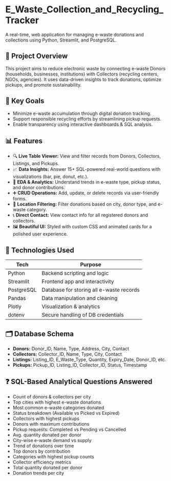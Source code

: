 # E_Waste_Collection_and_Recycling_Tracker
A real-time, web application for managing e-waste donations and collections using Python, Streamlit, and PostgreSQL.

## 🚀 Project Overview
This project aims to reduce electronic waste by connecting e-waste Donors (households, businesses, institutions) with Collectors (recycling centers, NGOs, agencies). It uses data-driven insights to track donations, optimize pickups, and promote sustainability.

## 🌱 Key Goals
- Minimize e-waste accumulation through digital donation tracking.
- Support responsible recycling efforts by streamlining pickup requests.
- Enable transparency using interactive dashboards & SQL analysis.

## 📊 Features
- 🔍 **Live Table Viewer:** View and filter records from Donors, Collectors, Listings, and Pickups.  
- 📈 **Data Insights:** Answer 15+ SQL-powered real-world questions with visualizations (bar, pie, donut, etc.).  
- 🧠 **EDA & Analytics:** Understand trends in e-waste type, pickup status, and donor contributions.  
- ➕ **CRUD Operations:** Add, update, or delete records via user-friendly forms.  
- 📍 **Location Filtering:** Filter donations based on city, donor type, and e-waste category.  
- 📞 **Direct Contact:** View contact info for all registered donors and collectors.  
- 🖼 **Beautiful UI:** Styled with custom CSS and animated cards for a polished user experience.

## 📂 Technologies Used

| Tech       | Purpose                                   |
|------------|-------------------------------------------|
| Python     | Backend scripting and logic               |
| Streamlit  | Frontend app and interactivity            |
| PostgreSQL | Database for storing all e-waste records |
| Pandas     | Data manipulation and cleaning            |
| Plotly     | Visualization & analytics                 |
| dotenv     | Secure handling of DB credentials         |

## 🗂 Database Schema
- **Donors:** Donor_ID, Name, Type, Address, City, Contact  
- **Collectors:** Collector_ID, Name, Type, City, Contact  
- **Listings:** Listing_ID, E_Waste_Type, Quantity, Expiry_Date, Donor_ID, etc.  
- **Pickups:** Pickup_ID, Listing_ID, Collector_ID, Status, Timestamp  

## ❓ SQL-Based Analytical Questions Answered
- Count of donors & collectors per city  
- Top cities with highest e-waste donations  
- Most common e-waste categories donated  
- Status breakdown (Available vs Picked vs Expired)  
- Collectors with highest pickups  
- Donors with maximum contributions  
- Pickup requests: Completed vs Pending vs Cancelled  
- Avg. quantity donated per donor  
- City-wise e-waste demand vs supply  
- Trend of donations over time  
- Top donors by contribution  
- Categories with highest pickup counts  
- Collector efficiency metrics  
- Total quantity donated per donor  
- Donation trends per city  

